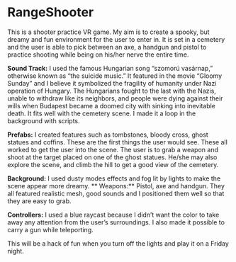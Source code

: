 # RangeShooter
This is a shooter practice VR game. My aim is to create a spooky, but dreamy and fun environment for the user to enter in. It is set in a cemetery and the user is able to pick between an axe, a handgun and pistol to practice shooting while being on his/her nerve the entire time.

**Sound Track:** I used the famous Hungarian song “szomorú vasárnap,” otherwise known as “the suicide music.” It featured in the movie “Gloomy Sunday” and I believe it symbolized the fragility of humanity under Nazi operation of Hungary. The Hungarians fought to the last with the Nazis, unable to withdraw like its neighbors, and people were dying against their wills when Budapest became a doomed city with sinking into inevitable death. It fits well with the cemetery scene. I made it a loop in the background with scripts. 

**Prefabs:** I created features such as tombstones, bloody cross, ghost statues and coffins. These are the first things the user would see. These all worked to get the user into the scene. The user is to grab a weapon and shoot at the target placed on one of the ghost statues. He/she may also explore the scene, and climb the hill to get a good view of the cemetery. 

**Background:** I used dusty modes effects and fog lit by lights  to make the scene appear more dreamy. 
**
Weapons:** Pistol, axe and handgun. They all featured realistic mesh, good sounds and I positioned them well so that they are easy to grab. 

**Controllers:** I used a blue raycast because I didn’t want the color to take away any attention from the user’s surroundings. I also made it possible to carry a gun while teleporting. 

This will be a hack of fun when you turn off the lights and play it on a Friday night. 


